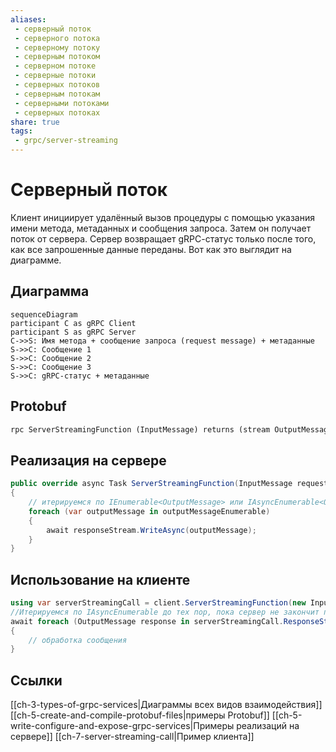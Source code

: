 ```yaml
---
aliases:
 - серверный поток
 - серверного потока
 - серверному потоку
 - серверным потоком
 - серверном потоке
 - серверные потоки
 - серверных потоков
 - серверным потокам
 - серверными потоками
 - серверных потоках
share: true
tags:
 - grpc/server-streaming
---
```

# Серверный поток
Клиент инициирует удалённый вызов процедуры с помощью указания имени метода, метаданных и сообщения запроса. Затем он получает поток от сервера. Сервер возвращает gRPC-cтатус только после того, как все запрошенные данные переданы. Вот как это выглядит на диаграмме.
## Диаграмма
```mermaid
sequenceDiagram
participant C as gRPC Client
participant S as gRPC Server
C->>S: Имя метода + сообщение запроса (request message) + метаданные
S->>C: Сообщение 1
S->>C: Сообщение 2
S->>C: Сообщение 3 
S->>C: gRPC-статус + метаданные 
```
## Protobuf
```protobuf
rpc ServerStreamingFunction (InputMessage) returns (stream OutputMessage) {}
```
## Реализация на сервере
```csharp
public override async Task ServerStreamingFunction(InputMessage request, IServerStreamWriter<OutputMessage> responseStream, ServerCallContext context)
{
	// итерируемся по IEnumerable<OutputMessage> или IAsyncEnumerable<OutputMessage>
	foreach (var outputMessage in outputMessageEnumerable)
	{
		await responseStream.WriteAsync(outputMessage);
	}
}
```
## Использование на клиенте
```csharp
using var serverStreamingCall = client.ServerStreamingFunction(new InputMessage {/*заполняем поля*/});
//Итерируемся по IAsyncEnumerable до тех пор, пока сервер не закончит передачу
await foreach (OutputMessage response in serverStreamingCall.ResponseStream.ReadAllAsync())
{
	// обработка сообщения
}
```
## Ссылки
[[ch-3-types-of-grpc-services|Диаграммы всех видов взаимодействия]]
[[ch-5-create-and-compile-protobuf-files|примеры Protobuf]]
[[ch-5-write-configure-and-expose-grpc-services|Примеры реализаций на сервере]]
[[ch-7-server-streaming-call|Пример клиента]]